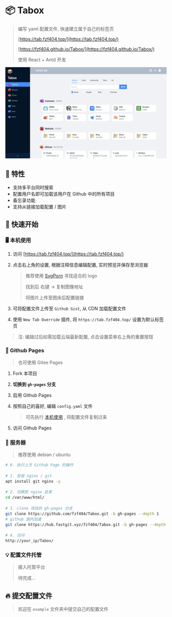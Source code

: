 # 📦 Tabox

> 编写 yaml 配置文件, 快速建立属于自己的标签页
>
> [https://tab.fzf404.top/](https://tab.fzf404.top/)
>
> [https://fzf404.github.io/Tabox/](https://fzf404.github.io/Tabox/)
>
> 使用 React + Antd 开发

![show](show.jpeg)

## 🚄 特性

- 支持多平台同时搜索
- 配置用户名即可加载该用户在 Github 中的所有项目
- 备忘录功能
- 支持从链接加载配置 / 图片

## 🚀 快速开始

### 🖥  本机使用

1. 访问 [https://tab.fzf404.top/](https://tab.fzf404.top/) 
2. 点击右上角的设置, 根据注释信息编辑配置, 实时预览并保存至浏览器
   
   > 推荐使用 [SvgPorn](https://svgporn.com/) 寻找适合的 logo
   >
   > 找到后 右键 -> 复制图像地址
   >
   > 将图片上传至图床后配置链接
3. 可将配置文件上传至 `Github Gist`, 从 CDN 加载配置文件
4. 使用 `New Tab Override` 插件, 将 `https://tab.fzf404.top/` 设置为默认标签页

> 注: 编辑过后如需加载云端最新配置, 点击设置菜单右上角的重置按钮

### 🎁 Github Pages

> 也可使用 Gitee Pages

1. Fork 本项目
2. **切换到 `gh-pages` 分支**
3. 启用 Github Pages
4. 按照自己的喜好, 编辑 `config.yaml` 文件

   > 可先执行 [本机使用](#--本机使用) , 将配置文件复制过来

5. 访问 Github Pages

### 💾 服务器

> 推荐使用 debian / ubuntu

```bash
# 0. 执行上方 Github Page 的操作

# 1. 安装 nginx / git
apt install git nginx -y

# 2. 切换到 nginx 目录
cd /var/www/html/

# 3. clone 项目的 gh-pages 分支
git clone https://github.com/fzf404/Tabox.git -b gh-pages --depth 1
# github 国内加速
git clone https://hub.fastgit.xyz/fzf404/Tabox.git -b gh-pages --depth 1

# 4. 访问
http://your_ip/Tabox/
```

### 💡 配置文件托管

> 接入托管平台
>
> 待完成...

## 🔥 提交配置文件

> 欢迎在 `example` 文件夹中提交自己的配置文件
